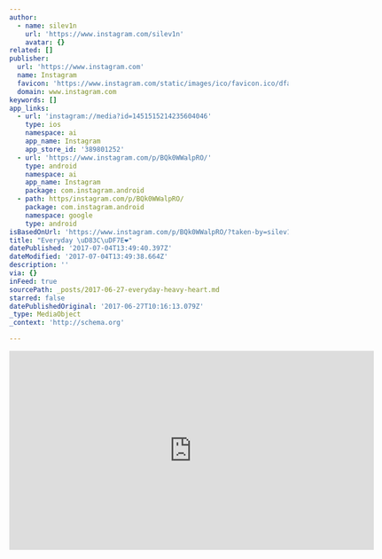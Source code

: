 ```yaml
---
author:
  - name: silev1n
    url: 'https://www.instagram.com/silev1n'
    avatar: {}
related: []
publisher:
  url: 'https://www.instagram.com'
  name: Instagram
  favicon: 'https://www.instagram.com/static/images/ico/favicon.ico/dfa85bb1fd63.ico'
  domain: www.instagram.com
keywords: []
app_links:
  - url: 'instagram://media?id=1451515214235604046'
    type: ios
    namespace: ai
    app_name: Instagram
    app_store_id: '389801252'
  - url: 'https://www.instagram.com/p/BQk0WWalpRO/'
    type: android
    namespace: ai
    app_name: Instagram
    package: com.instagram.android
  - path: https/instagram.com/p/BQk0WWalpRO/
    package: com.instagram.android
    namespace: google
    type: android
isBasedOnUrl: 'https://www.instagram.com/p/BQk0WWalpRO/?taken-by=silev1n'
title: "Everyday \uD83C\uDF7E❤"
datePublished: '2017-07-04T13:49:40.397Z'
dateModified: '2017-07-04T13:49:38.664Z'
description: ''
via: {}
inFeed: true
sourcePath: _posts/2017-06-27-everyday-heavy-heart.md
starred: false
datePublishedOriginal: '2017-06-27T10:16:13.079Z'
_type: MediaObject
_context: 'http://schema.org'

---
```

<iframe src="https://cdn.embedly.com/widgets/media.html?src=https%3A%2F%2Fscontent.cdninstagram.com%2Ft50.2886-16%2F16783836_1253869908032245_4943618756262756352_n.mp4&amp;src_secure=1&amp;url=https%3A%2F%2Fwww.instagram.com%2Fp%2FBQk0WWalpRO%2F&amp;image=https%3A%2F%2Fscontent.cdninstagram.com%2Ft51.2885-15%2Fs640x640%2Fsh0.08%2Fe35%2F16465823_1461058843928715_7786643259446525952_n.jpg&amp;key=a715cf41cc93453ca338d350cd26f87b&amp;type=video%2Fmp4&amp;schema=instagram" width="658" height="359" scrolling="no" frameborder="0" allowfullscreen="" style=""></iframe>